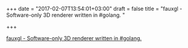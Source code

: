 +++
date = "2017-02-07T13:54:01+03:00"
draft = false
title = "fauxgl - Software-only 3D renderer written in #golang. "

+++

<p><a href="https://t.co/BntDe8nwd5">fauxgl - Software-only 3D renderer written in #golang. </a></p>
